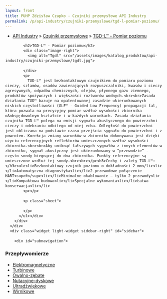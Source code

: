 ```yaml
---
layout: front
title: PUHP Zdzisław Czapko - Czujniki przemysłowe API Industry
permalink: /p/api-industry/czujniki-przemyslowe/tgd-l-pomiar-poziomu/
---
```


<div id="content">
  <div class="wrapper-with-color-background">
    <div class="content-area-blog blog-background-sidebar-right">
      <div class="mainarea-left" id="mainarea">
        <div class="blogpost-blog3">
          <div class="post-content">
            <ul class="meta">
<li>
<a href="/p/api-industry">API Industry</a>
»
<a href="/p/api-industry/czujniki-przemyslowe">Czujniki przemysłowe</a>
»
<a href="/p/api-industry/czujniki-przemyslowe/tgd-l-pomiar-poziomu">TGD-L™ - Pomiar poziomu</a>
</li>
</ul>

            <h2>TGD-L™ - Pomiar poziomu</h2>
            <div class="image-right">
              <img alt="Tgdl" src="/assets/images/katalog_produktow/api-industry/czujniki-przemyslowe/tgdl.jpg">

            </div>
            <p>
              TGD-L™ jest bezkontaktowym czujnikiem do pomiaru poziomu cieczy, szlamów, osadów zawierających rozpuszczalniki, kwasów i cieczy agresywnych, odpadów chemicznych, olejów, płynnego gazu ziemnego, produktów spożywczych i większości roztworów wodnych.<br><br>Zasada działania TGD™ bazuje na opatentowanej zasadzie ukierunkowanych niskich częstotliwości (GLF™ - Guided Low Frequency) propagacji fal, która pozwala na precyzyjny pomiar wzdłuż wysokości zbiornika o&nbsp;dowolnym kształcie i w każdych warunkach. Zasada działania czujnika TGD-L™ polega na emisji sygnału akustycznego do powierzchni cieczy i odebraniu odbitego od niej echa. Odległość do powierzchni jest obliczana na podstawie czasu przejścia sygnału do powierzchni i z powrotem. Korekcja zmiany warunków w zbiorniku dokonywana jest dzięki użyciu referencyjnych reflektorów umieszczonych wzdłuż wysokości zbiornika.<br><br>Aby uniknąć fałszywych sygnałów z innych elementów w zbiorniku, sygnał akustyczny jest ukierunkowany w “przewodzie” - często sondy biegnącej do dna zbiornika. Punkty referencyjne są umieszczone wzdłuż tej sondy.<br><br></p><h3>Cechy i zalety TGD-L™:</h3><ul><li>Bezkontaktowy czujnik poziomu o dokładności 2 mm</li><li></li>Automatyczna diagnostyka<li></li>2-przewodowe połączenie HART<sup>®</sup><li></li>Minimalne okablowanie – tylko 2 przewody<li></li>Kompaktowa budowa<li></li>Specjalne wykonania<li></li>Łatwa konserwacja<li></li>
            <p></p>
            
            <p class="sheet">
              
            </p>
          </ul></div>
        </div>
      </div>
      <div class="widget light-widget sidebar-right" id="sidebar">
        
        <div id="subnavigation">
<h3>Przepływomierze</h3>
<ul class="subcategories">
<li class="category"><a href="/p/przeplywomierze/elektromagnetyczne">Elektromagnetyczne</a></li>
<li class="category"><a href="/p/przeplywomierze/turbinowe">Turbinowe</a></li>
<li class="category"><a href="/p/przeplywomierze/owalno-zebate">Owalno-zębate</a></li>
<li class="category"><a href="/p/przeplywomierze/nutacyjne-dyskowe">Nutacyjne-dyskowe</a></li>
<li class="category"><a href="/p/przeplywomierze/ultradzwiekowe">Ultradźwiękowe</a></li>
<li class="category"><a href="/p/przeplywomierze/wirnikowe">Wirnikowe</a></li>
<!--
<li class="category"><a href="/p/przeplywomierze/wirowe">Wirowe</a></li>
<li class="category"><a href="/p/przeplywomierze/o-zmiennym-przekroju">O zmiennym przekroju</a></li>
<li class="category"><a href="/p/przeplywomierze/dla-hydrauliki-silowej">Dla hydrauliki siłowej</a></li>
<li class="category"><a href="/p/przeplywomierze/zwezkowe-i-roznicowo-cisnieniowe">Zwężkowe i różnicowo-ciśnieniowe</a></li>
-->
</ul>
<!--
<h3>Zawory regulacyjne</h3>
<ul class="subcategories">
<li class="category"><a href="/p/zawory-regulacyjne/male-zawory-regulacyjne">Małe zawory regulacyjne</a></li>
<li class="category"><a href="/p/zawory-regulacyjne/zawory-procesowe">Zawory procesowe</a></li>
<li class="category"><a href="/p/zawory-regulacyjne/zawory-w-wykonaniu-higienicznym">Zawory w wykonaniu higienicznym</a></li>
</ul>
<h3>API Industry</h3>
<ul class="subcategories">
<li class="category"><a href="/p/api-industry/czujniki-przemyslowe">Czujniki przemysłowe</a></li>
<div class="light-widget">
<ul class="products">
<li class="product"><a href="/p/api-industry/czujniki-przemyslowe/uts-ultradzwiekowy-sygnalizator-poziomu">UTS™ - Ultradźwiękowy sygnalizator poziomu</a></li>
<li class="product"><a href="/p/api-industry/czujniki-przemyslowe/tla-alarmowy-czujnik-poziomu">TLA™  - Alarmowy czujnik poziomu</a></li>
<li class="product"><a href="/p/api-industry/czujniki-przemyslowe/tgd-czujnik-poziomu-cieczy-temperatury-cisnienia-i-gestosci">TGD™ - Czujnik poziomu cieczy, temperatury, ciśnienia i gęstości</a></li>
<li class="product"><a href="/p/api-industry/czujniki-przemyslowe/tgd-l-pomiar-poziomu">TGD-L™ - Pomiar poziomu</a></li>
<li class="product"><a href="/p/api-industry/czujniki-przemyslowe/tgd-t-pomiar-temperatury">TGD-T™ - Pomiar temperatury</a></li>
<li class="product"><a href="/p/api-industry/czujniki-przemyslowe/tgd-s-pomiar-gestosci">TGD-S™ - Pomiar gęstości</a></li>
<li class="product"><a href="/p/api-industry/czujniki-przemyslowe/upt-uniwersalny-przetwornik-cisnienia">UPT™ - Uniwersalny przetwornik ciśnienia</a></li>
<li class="product"><a href="/p/api-industry/czujniki-przemyslowe/utt-uniwersalny-przetwornik-temperatury">UTT™ - Uniwersalny przetwornik temperatury</a></li>
<li class="product"><a href="/p/api-industry/czujniki-przemyslowe/pi-485-przetwornik-hart-sup-sup">PI-485™ - Przetwornik HART<sup>®</sup></a></li>
</ul>
</div>
</ul>
</div>
-->
      </div>
    </div>
  </div>
</div>